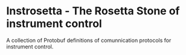 # Instrosetta - The Rosetta Stone of instrument control
A collection of Protobuf definitions of comunnication protocols for instrument control.